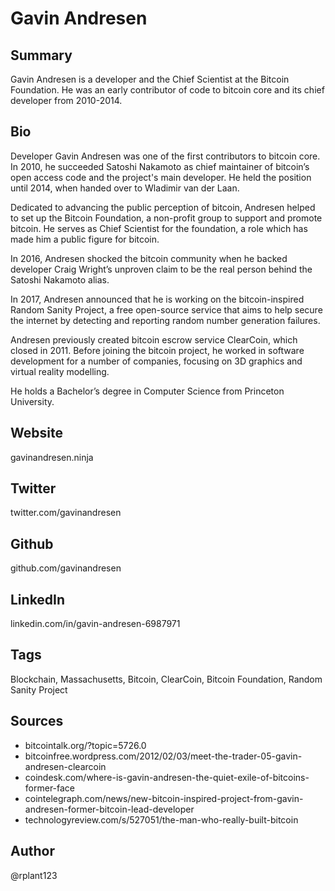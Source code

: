 # Gavin Andresen

## Summary
Gavin Andresen is a developer and the Chief Scientist at the Bitcoin Foundation. He was an early contributor of code to bitcoin core and its chief developer from 2010-2014.

## Bio
Developer Gavin Andresen was one of the first contributors to bitcoin core. In 2010, he succeeded Satoshi Nakamoto as chief maintainer of bitcoin’s open access code and the project's main developer. He held the position until 2014, when handed over to Wladimir van der Laan.

Dedicated to advancing the public perception of bitcoin, Andresen helped to set up the Bitcoin Foundation, a non-profit group to support and promote bitcoin. He serves as Chief Scientist for the foundation, a role which has made him a public figure for bitcoin.

In 2016, Andresen shocked the bitcoin community when he backed developer Craig Wright’s unproven claim to be the real person behind the Satoshi Nakamoto alias.

In 2017, Andresen announced that he is working on the bitcoin-inspired Random Sanity Project, a free open-source service that aims to help secure the internet by detecting and reporting random number generation failures. 

Andresen previously created bitcoin escrow service ClearCoin, which closed in 2011. Before joining the bitcoin project, he worked in software development for a number of companies, focusing on 3D graphics and virtual reality modelling.

He holds a Bachelor’s degree in Computer Science from Princeton University. 

## Website
gavinandresen.ninja

## Twitter
twitter.com/gavinandresen

## Github
github.com/gavinandresen

## LinkedIn
linkedin.com/in/gavin-andresen-6987971

## Tags
Blockchain, Massachusetts, Bitcoin, ClearCoin, Bitcoin Foundation, Random Sanity Project

## Sources
- bitcointalk.org/?topic=5726.0
- bitcoinfree.wordpress.com/2012/02/03/meet-the-trader-05-gavin-andresen-clearcoin
- coindesk.com/where-is-gavin-andresen-the-quiet-exile-of-bitcoins-former-face
- cointelegraph.com/news/new-bitcoin-inspired-project-from-gavin-andresen-former-bitcoin-lead-developer
- technologyreview.com/s/527051/the-man-who-really-built-bitcoin

## Author
@rplant123
